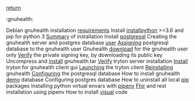 [return](debian)

:gnuhealth:

Debian gnuhealth installation [requirements](requirements)
Install [installpython](python) >=3.6 and pip for python 3
[Summary](installationsummary) of installation
Install [postgresql](postgresqlinstall)
Creating the gnuhealth server and postgres database [user](gnuhealthuser)
[Assigning](assigningsqldatabase) postgresql database to the gnuhealth user
Gnuhealth [download](gnuhealthdownload) for the gnuhealth user only
[Verify](verifyprivatekey) the private signing key, by downloading its public key
Uncompress and [install](installgnutar) gnuhealth.tar
[Verify](verifytrytonserver) tryton server installation
[Install](installtrytonclient) tryton for gnuhealth client gui
[Launching](launchingtrytonclient) the tryton client
[Reinstalling](reinstallinggnuhealth) gnuhealth
[Configuring](configuringsqldb) the postgresql database
How to install gnuhealth [demo](gnudemo) database
Configuring postgres database
How to uninstall all local [pip](installpippackages) packages
Installing python virtual envars with [pipenv](pipenvpyvirvar)
[Fhir](gnufhirinstallation) and rest installation using pipenv
How to install [visual](installvscode) code

